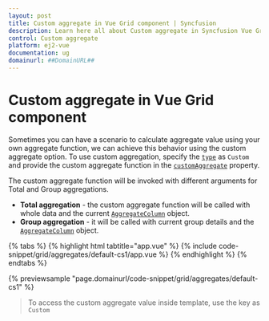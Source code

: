 ```yaml
---
layout: post
title: Custom aggregate in Vue Grid component | Syncfusion
description: Learn here all about Custom aggregate in Syncfusion Vue Grid component of Syncfusion Essential JS 2 and more.
control: Custom aggregate 
platform: ej2-vue
documentation: ug
domainurl: ##DomainURL##
---
```


# Custom aggregate in Vue Grid component

Sometimes you can have a scenario to calculate aggregate value using your own aggregate function, we can achieve this behavior using the custom aggregate option.
To use custom aggregation, specify the [`type`](https://ej2.syncfusion.com/vue/documentation/api/grid/aggregateColumn/#type) as `Custom` and provide the custom aggregate function in the [`customAggregate`](https://ej2.syncfusion.com/vue/documentation/api/grid/aggregateColumn/#customaggregate) property.

The custom aggregate function will be invoked with different arguments for Total and Group aggregations.
* **Total aggregation** - the custom aggregate function will be called with whole data and the current [`AggregateColumn`](https://ej2.syncfusion.com/vue/documentation/api/grid/aggregateColumn/)
object.
* **Group aggregation** - it will be called with current group details and the [`AggregateColumn`](https://ej2.syncfusion.com/vue/documentation/api/grid/aggregateColumn/) object.

{% tabs %}
{% highlight html tabtitle="app.vue" %}
{% include code-snippet/grid/aggregates/default-cs1/app.vue %}
{% endhighlight %}
{% endtabs %}
        
{% previewsample "page.domainurl/code-snippet/grid/aggregates/default-cs1" %}

> To access the custom aggregate value inside template, use the key as `Custom`